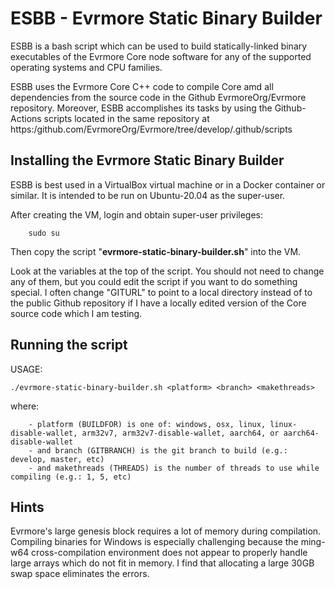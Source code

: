 

# ESBB - Evrmore Static Binary Builder

ESBB is a bash script which can be used to build statically-linked binary executables of the Evrmore Core node software for any of the supported operating systems and CPU families.

ESBB uses the Evrmore Core C++ code to compile Core amd all dependencies from the source code in the Github EvrmoreOrg/Evrmore repository. Moreover, ESBB accomplishes its tasks by using the Github-Actions scripts located in the same repository at https:/github.com/EvrmoreOrg/Evrmore/tree/develop/.github/scripts


## Installing the Evrmore Static Binary Builder

ESBB  is best used in a VirtualBox virtual machine or in a Docker container or similar. It is intended to be run on Ubuntu-20.04 as the super-user.

After creating the VM, login and obtain super-user privileges:
```	
	sudo su
```
Then copy the script "**evrmore-static-binary-builder.sh**" into the VM.

Look at the variables at the top of the script. You should not need to change any of them, but you could edit the script if you want to do something special. I often change "GITURL" to point to a local directory instead of to the public Github repository if I have a locally edited version of the Core source code which I am testing.


## Running the script

USAGE:  
```  
./evrmore-static-binary-builder.sh <platform> <branch> <makethreads>  
```
where:  
``` 
    - platform (BUILDFOR) is one of: windows, osx, linux, linux-disable-wallet, arm32v7, arm32v7-disable-wallet, aarch64, or aarch64-disable-wallet  
    - and branch (GITBRANCH) is the git branch to build (e.g.: develop, master, etc)  
    - and makethreads (THREADS) is the number of threads to use while compiling (e.g.: 1, 5, etc)  
```
    

## Hints

Evrmore's large genesis block requires a lot of memory during compilation. Compiling binaries for Windows is especially challenging because the ming-w64 cross-compilation environment does not appear to properly handle large arrays which do not fit in memory. I find that allocating a large 30GB swap space eliminates the errors.

